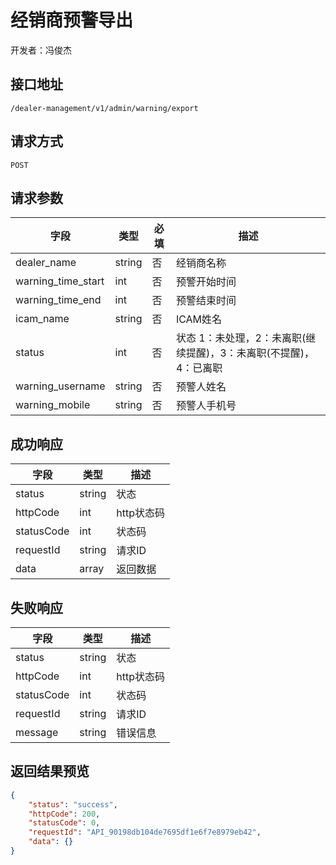 # 经销商预警导出

开发者：冯俊杰

## 接口地址

`/dealer-management/v1/admin/warning/export`

## 请求方式

`POST`

## 请求参数

| 字段          | 类型   | 必填 | 描述                      |
| ------------- | ------ | ---- | ------------------------- |
| dealer_name      | string | 否   | 经销商名称                   |
| warning_time_start     | int | 否   | 预警开始时间                  |
| warning_time_end      | int | 否   | 预警结束时间                   |
| icam_name       | string | 否   | ICAM姓名                    |
| status   | int | 否   | 状态 1：未处理，2：未离职(继续提醒)，3：未离职(不提醒)，4：已离职 |
| warning_username      | string | 否   | 预警人姓名 |
| warning_mobile      | string | 否   | 预警人手机号 |

## 成功响应

| 字段       | 类型   | 描述       |
| ---------- | ------ | ---------- |
| status     | string | 状态       |
| httpCode   | int    | http状态码 |
| statusCode | int  | 状态码 |
| requestId | string  | 请求ID |
| data       | array  | 返回数据   |

## 失败响应

| 字段       | 类型   | 描述       |
| ---------- | ------ | ---------- |
| status     | string | 状态       |
| httpCode   | int    | http状态码 |
| statusCode | int  | 状态码 |
| requestId | string  | 请求ID |
| message    | string | 错误信息   |

## 返回结果预览

```json
{
    "status": "success",
    "httpCode": 200,
    "statusCode": 0,
    "requestId": "API_90198db104de7695df1e6f7e8979eb42",
    "data": {}
}
```
